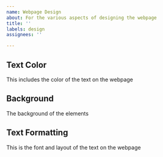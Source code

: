 ```yaml
---
name: Webpage Design
about: For the various aspects of designing the webpage
title: ''
labels: design
assignees: ''

---
```


## Text Color
This includes the color of the text on the webpage

## Background
The background of the elements

## Text Formatting
This is the font and layout of the text on the webpage

